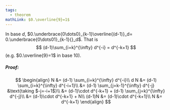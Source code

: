 ```yaml
---
tags:
  - theorem
mathLink: $0.\overline{9}=1$
---
```

In base $d$, $0.\underbrace{0\dots0}_{k-1}\overline{(d-1)}_d= 0.\underbrace{0\dots01}_{k-1}{}_d$. That is 
$$
	(d-1)\sum_{i=k}^{\infty} d^{-i} = d^{-k+1}
$$
(e.g. $0.\overline{9}=1$ in base $10$).
##### Proof:
$$
\begin{align}
	N &= (d-1) \sum_{i=k}^{\infty} d^{-i}\\
	d N &= (d-1) \sum_{i=k}^{\infty} d^{-i+1}\\
	&= (d-1) \sum_{j=k-1}^{\infty} d^{-j}
		&\text{taking $-j=-i+1$}\\
	&= (d-1)\cdot d^{-k+1} 
		+ (d-1) \sum_{j=k}^{\infty} d^{-j}\\
	&= (d-1)\cdot d^{-k+1} + N\\
	(d-1)N &= (d-1)\cdot d^{-k+1}\\
	N &= d^{-k+1}
\end{align}
$$